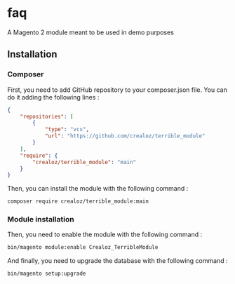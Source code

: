 # faq
A Magento 2 module meant to be used in demo purposes

## Installation

### Composer

First, you need to add GitHub repository to your composer.json file. You can do it adding the following lines :

```json
{
    "repositories": [
        {
            "type": "vcs",
            "url": "https://github.com/crealoz/terrible_module"
        }
    ],
    "require": {
        "crealoz/terrible_module": "main"
    }
}
```

Then, you can install the module with the following command :

```bash
composer require crealoz/terrible_module:main
```

### Module installation

Then, you need to enable the module with the following command :

```bash
bin/magento module:enable Crealoz_TerribleModule
```

And finally, you need to upgrade the database with the following command :

```bash
bin/magento setup:upgrade
```
